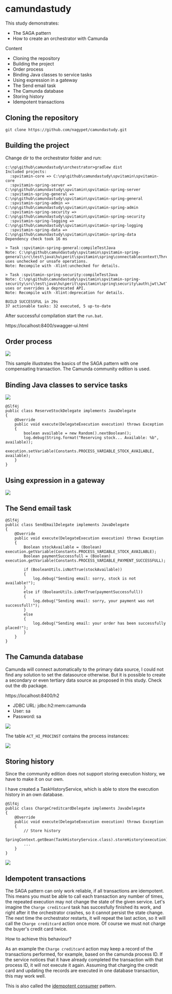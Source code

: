 # camundastudy

This study demonstrates:
- The SAGA pattern
- How to create an orchestrator with Camunda

Content
- Cloning the repository
- Building the project
- Order process
- Binding Java classes to service tasks
- Using expression in a gateway
- The Send email task
- The Camunda database
- Storing history
- Idempotent transactions

## Cloning the repository

```
git clone https://github.com/nagypet/camundastudy.git
```

## Building the project

Change dir to the orchestrator folder and run:

```
c:\np\github\camundastudy\orchestrator>gradlew dist
Included projects:
  :spvitamin-core => C:\np\github\camundastudy\spvitamin\spvitamin-core
  :spvitamin-spring-server => C:\np\github\camundastudy\spvitamin\spvitamin-spring-server
  :spvitamin-spring-general => C:\np\github\camundastudy\spvitamin\spvitamin-spring-general
  :spvitamin-spring-admin => C:\np\github\camundastudy\spvitamin\spvitamin-spring-admin
  :spvitamin-spring-security => C:\np\github\camundastudy\spvitamin\spvitamin-spring-security
  :spvitamin-spring-logging => C:\np\github\camundastudy\spvitamin\spvitamin-spring-logging
  :spvitamin-spring-data => C:\np\github\camundastudy\spvitamin\spvitamin-spring-data
Dependency check took 16 ms

> Task :spvitamin-spring-general:compileTestJava
Note: C:\np\github\camundastudy\spvitamin\spvitamin-spring-general\src\test\java\hu\perit\spvitamin\spring\connectablecontext\ThreadSpecificContextHolder.java uses unchecked or unsafe operations.
Note: Recompile with -Xlint:unchecked for details.

> Task :spvitamin-spring-security:compileTestJava
Note: C:\np\github\camundastudy\spvitamin\spvitamin-spring-security\src\test\java\hu\perit\spvitamin\spring\security\auth\jwt\JwtTokenProviderTest.java uses or overrides a deprecated API.
Note: Recompile with -Xlint:deprecation for details.

BUILD SUCCESSFUL in 29s
37 actionable tasks: 32 executed, 5 up-to-date
```

After successful compilation start the `run.bat`. 

https://localhost:8400/swagger-ui.html

## Order process

![](https://github.com/nagypet/camundastudy/blob/main/doc/pics/order-process.jpg)

This sample illustrates the basics of the SAGA pattern with one compensating transaction. The Camunda community edition is used. 

## Binding Java classes to service tasks

![](https://github.com/nagypet/camundastudy/blob/main/doc/pics/reserve-stock-camunda.jpg)

```
@Slf4j
public class ReserveStockDelegate implements JavaDelegate
{
    @Override
    public void execute(DelegateExecution execution) throws Exception
    {
        boolean available = new Random().nextBoolean();
        log.debug(String.format("Reserving stock... Available: %b", available));
        execution.setVariable(Constants.PROCESS_VARIABLE_STOCK_AVAILABLE, available);
    }
}
```

## Using expression in a gateway

![](https://github.com/nagypet/camundastudy/blob/main/doc/pics/is-stock-available-yes.jpg)

## The Send email task
```
@Slf4j
public class SendEmailDelegate implements JavaDelegate
{
    @Override
    public void execute(DelegateExecution execution) throws Exception
    {
        Boolean stockAvailable = (Boolean) execution.getVariable(Constants.PROCESS_VARIABLE_STOCK_AVAILABLE);
        Boolean paymentSuccessfull = (Boolean) execution.getVariable(Constants.PROCESS_VARIABLE_PAYMENT_SUCCESSFULL);

        if (BooleanUtils.isNotTrue(stockAvailable))
        {
            log.debug("Sending email: sorry, stock is not available!");
        }
        else if (BooleanUtils.isNotTrue(paymentSuccessfull))
        {
            log.debug("Sending email: sorry, your payment was not successfull!");
        }
        else
        {
            log.debug("Sending email: your order has been successfully placed!");
        }
    }
}
```

## The Camunda database

Camunda will connect automatically to the primary data source, I could not find any solution to set the datasource otherwise. But it is possible to create a secondary or even tertiary data source as proposed in this study. Check out the db package.

https://localhost:8400/h2

- JDBC URL: jdbc:h2:mem:camunda
- User: sa
- Password: sa

![](https://github.com/nagypet/camundastudy/blob/main/doc/pics/h2-access.jpg)

The table `ACT_HI_PROCINST` contains the process instances:

![](https://github.com/nagypet/camundastudy/blob/main/doc/pics/h2-db.jpg)

## Storing history

Since the community edition does not support storing execution history, we have to make it on our own.

I have created a TaskHistoryService, which is able to store the execution history in an own database.

```
@Slf4j
public class ChargeCreditcardDelegate implements JavaDelegate
{
    @Override
    public void execute(DelegateExecution execution) throws Exception
    {
        // Store history
        SpringContext.getBean(TaskHistoryService.class).storeHistory(execution);
        ...
    }
}
```

![](https://github.com/nagypet/camundastudy/blob/main/doc/pics/task-history.jpg)

## Idempotent transactions

The SAGA pattern can only work reliable, if all transactions are idempotent. This means you must be able to call each transaction any number of times, the repeated execution may not change the state of the given service. Let's imagine the `Charge creditcard` task has succesfully finished its work, and right after it the orchestrator crashes, so it cannot persist the state change. The next time the orchestrator restarts, it will repeat the last action, so it will call the `Charge creditcard` action once more. Of course we must not charge the buyer's credit card twice. 

How to achieve this behaviour?

As an example the `Charge creditcard` action may keep a record of the transactions performed, for example, based on the camunda process ID. If the service notices that it have already completed the transaction with that process ID, it will not execute it again. Assuming that charging the credit card and updating the records are executed in one database transaction, this may work well.

This is also called the [idempotent consumer](https://microservices.io/patterns/communication-style/idempotent-consumer.html) pattern.


